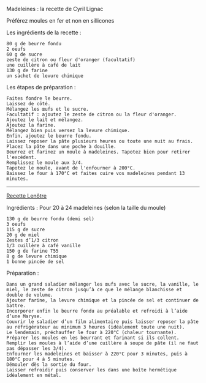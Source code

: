 Madeleines : la recette de Cyril Lignac

Préférez moules en fer et non en sillicones

Les ingrédients de la recette :

    80 g de beurre fondu
    2 oeufs
    60 g de sucre
    zeste de citron ou fleur d'oranger (facultatif)
    une cuillère à café de lait
    130 g de farine
    un sachet de levure chimique

Les étapes de préparation :

    Faites fondre le beurre.
    Laissez de côté.
    Mélangez les œufs et le sucre.
    Facultatif : ajoutez le zeste de citron ou la fleur d'oranger.
    Ajoutez le lait et mélangez.
    Ajoutez la farine.
    Mélangez bien puis versez la levure chimique.
    Enfin, ajoutez le beurre fondu.
    Laissez reposer la pâte plusieurs heures ou toute une nuit au frais.
    Placez la pâte dans une poche à douille.
    Beurrez et farinez un moule à madeleines. Tapotez bien pour retirer l'excédent.
    Remplissez le moule aux 3/4.
    Tapotez le moule, avant de l'enfourner à 200°C.
    Baissez le four à 170°C et faites cuire vos madeleines pendant 13 minutes.

---

[Recette Lenôtre](https://www.auxdelicesdupalais.net/madeleines-de-lenotre-la-meilleure-recette.html)

Ingrédients : Pour 20 à 24 madeleines (selon la taille du moule)

    130 g de beurre fondu (demi sel)
    3 oeufs
    115 g de sucre 
    20 g de miel
    Zestes d’1/3 citron
    1/3 cuillère à café vanille
    150 g de farine T55 
    8 g de levure chimique 
    1 bonne pincée de sel   


Préparation :

    Dans un grand saladier mélanger les œufs avec le sucre, la vanille, le miel, le zeste de citron jusqu’à ce que le mélange blanchisse et double de volume.
    Ajouter farine, la levure chimique et la pincée de sel et continuer de battre.
    Incorporer enfin le beurre fondu au préalable et refroidi à l’aide d’une Maryse.
    Couvrir le saladier d’un film alimentaire puis laisser reposer la pâte au réfrigérateur au minimum 3 heures (idéalement toute une nuit). 
    Le lendemain, préchauffer le four à 220°C (chaleur tournante).
    Préparer les moules en les beurrant et farinant si ils collent. 
    Remplir les moules à l’aide d’une cuillère à soupe de pâte (il ne faut pas dépasser les 3/4). 
    Enfourner les madeleines et baisser à 220°C pour 3 minutes, puis à 180°C pour 4 à 5 minutes.
    Démouler dès la sortie du four. 
    Laisser refroidir puis conserver les dans une boîte hermétique idéalement en métal.